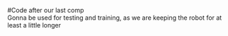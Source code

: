 #Code after our last comp
<br>
Gonna be used for testing and training, as we are keeping the robot for at least a little longer